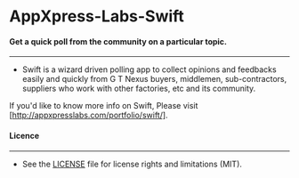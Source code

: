# AppXpress-Labs-Swift
#### Get a quick poll from the community on a particular topic.
---

- Swift is a wizard driven polling app  to collect opinions and feedbacks  easily and quickly from G T Nexus buyers, middlemen, sub-contractors, suppliers who work with other factories, etc and its community.

If you'd like to know more info on Swift, Please visit [http://appxpresslabs.com/portfolio/swift/].

#### Licence
---

- See the [LICENSE](../../blob/master/LICENSE) file for license rights and limitations (MIT).